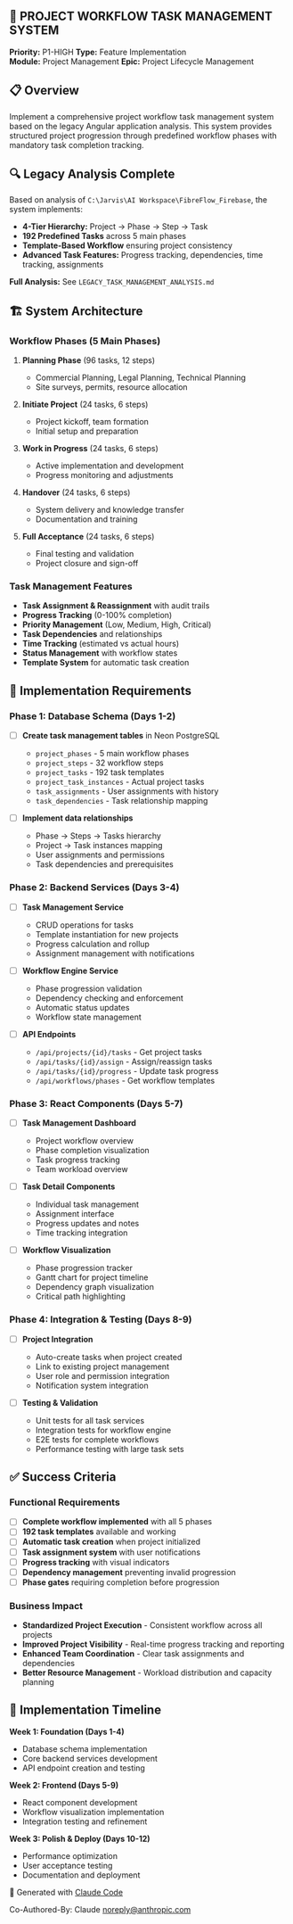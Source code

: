 ## 🎯 PROJECT WORKFLOW TASK MANAGEMENT SYSTEM

**Priority:** P1-HIGH
**Type:** Feature Implementation  
**Module:** Project Management
**Epic:** Project Lifecycle Management

## 📋 Overview

Implement a comprehensive project workflow task management system based on the legacy Angular application analysis. This system provides structured project progression through predefined workflow phases with mandatory task completion tracking.

## 🔍 **Legacy Analysis Complete**

Based on analysis of `C:\Jarvis\AI Workspace\FibreFlow_Firebase`, the system implements:

- **4-Tier Hierarchy:** Project → Phase → Step → Task
- **192 Predefined Tasks** across 5 main phases
- **Template-Based Workflow** ensuring project consistency
- **Advanced Task Features:** Progress tracking, dependencies, time tracking, assignments

**Full Analysis:** See `LEGACY_TASK_MANAGEMENT_ANALYSIS.md`

## 🏗️ **System Architecture**

### **Workflow Phases (5 Main Phases)**
1. **Planning Phase** (96 tasks, 12 steps)
   - Commercial Planning, Legal Planning, Technical Planning
   - Site surveys, permits, resource allocation
   
2. **Initiate Project** (24 tasks, 6 steps)  
   - Project kickoff, team formation
   - Initial setup and preparation
   
3. **Work in Progress** (24 tasks, 6 steps)
   - Active implementation and development
   - Progress monitoring and adjustments
   
4. **Handover** (24 tasks, 6 steps)
   - System delivery and knowledge transfer
   - Documentation and training
   
5. **Full Acceptance** (24 tasks, 6 steps)
   - Final testing and validation  
   - Project closure and sign-off

### **Task Management Features**
- **Task Assignment & Reassignment** with audit trails
- **Progress Tracking** (0-100% completion)
- **Priority Management** (Low, Medium, High, Critical)
- **Task Dependencies** and relationships
- **Time Tracking** (estimated vs actual hours)
- **Status Management** with workflow states
- **Template System** for automatic task creation

## 🎯 **Implementation Requirements**

### **Phase 1: Database Schema (Days 1-2)**
- [ ] **Create task management tables** in Neon PostgreSQL
  - `project_phases` - 5 main workflow phases
  - `project_steps` - 32 workflow steps  
  - `project_tasks` - 192 task templates
  - `project_task_instances` - Actual project tasks
  - `task_assignments` - User assignments with history
  - `task_dependencies` - Task relationship mapping

- [ ] **Implement data relationships**
  - Phase → Steps → Tasks hierarchy
  - Project → Task instances mapping
  - User assignments and permissions
  - Task dependencies and prerequisites

### **Phase 2: Backend Services (Days 3-4)**
- [ ] **Task Management Service**
  - CRUD operations for tasks
  - Template instantiation for new projects
  - Progress calculation and rollup
  - Assignment management with notifications

- [ ] **Workflow Engine Service**  
  - Phase progression validation
  - Dependency checking and enforcement
  - Automatic status updates
  - Workflow state management

- [ ] **API Endpoints**
  - `/api/projects/{id}/tasks` - Get project tasks
  - `/api/tasks/{id}/assign` - Assign/reassign tasks
  - `/api/tasks/{id}/progress` - Update task progress
  - `/api/workflows/phases` - Get workflow templates

### **Phase 3: React Components (Days 5-7)**
- [ ] **Task Management Dashboard**
  - Project workflow overview
  - Phase completion visualization  
  - Task progress tracking
  - Team workload overview

- [ ] **Task Detail Components**
  - Individual task management
  - Assignment interface
  - Progress updates and notes
  - Time tracking integration

- [ ] **Workflow Visualization**
  - Phase progression tracker
  - Gantt chart for project timeline
  - Dependency graph visualization
  - Critical path highlighting

### **Phase 4: Integration & Testing (Days 8-9)**  
- [ ] **Project Integration**
  - Auto-create tasks when project created
  - Link to existing project management
  - User role and permission integration
  - Notification system integration

- [ ] **Testing & Validation**
  - Unit tests for all task services
  - Integration tests for workflow engine
  - E2E tests for complete workflows
  - Performance testing with large task sets

## ✅ **Success Criteria**

### **Functional Requirements**
- [ ] **Complete workflow implemented** with all 5 phases
- [ ] **192 task templates** available and working
- [ ] **Automatic task creation** when project initialized
- [ ] **Task assignment system** with user notifications
- [ ] **Progress tracking** with visual indicators
- [ ] **Dependency management** preventing invalid progression
- [ ] **Phase gates** requiring completion before progression

### **Business Impact**
- **Standardized Project Execution** - Consistent workflow across all projects
- **Improved Project Visibility** - Real-time progress tracking and reporting
- **Enhanced Team Coordination** - Clear task assignments and dependencies
- **Better Resource Management** - Workload distribution and capacity planning

## 🚀 **Implementation Timeline**

**Week 1: Foundation (Days 1-4)**
- Database schema implementation
- Core backend services development  
- API endpoint creation and testing

**Week 2: Frontend (Days 5-9)**
- React component development
- Workflow visualization implementation
- Integration testing and refinement

**Week 3: Polish & Deploy (Days 10-12)**
- Performance optimization
- User acceptance testing  
- Documentation and deployment

🤖 Generated with [Claude Code](https://claude.ai/code)

Co-Authored-By: Claude <noreply@anthropic.com>